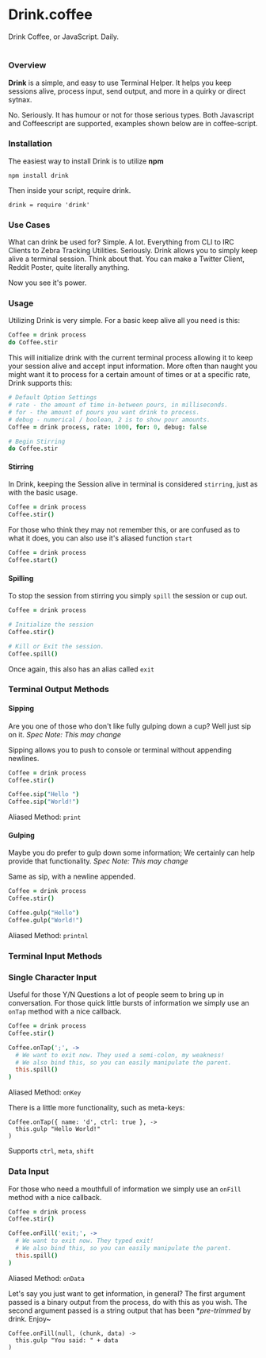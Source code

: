# Drink.coffee

Drink Coffee, or JavaScript. Daily.

#

### Overview

**Drink** is a simple, and easy to use Terminal Helper. It helps you keep sessions alive, process input, send output, and more in a quirky or direct sytnax.

No. Seriously. It has humour or not for those serious types. Both Javascript and Coffeescript are supported, examples shown below are in coffee-script.

### Installation

The easiest way to install Drink is to utilize **npm**

`npm install drink`

Then inside your script, require drink.

`drink = require 'drink'`

### Use Cases

What can drink be used for? Simple. A lot. Everything from CLI to IRC Clients to Zebra Tracking Utilities. Seriously.
Drink allows you to simply keep alive a terminal session. Think about that. You can make a Twitter Client, Reddit Poster, quite literally anything.

Now you see it's power.

### Usage

Utilizing Drink is very simple. For a basic keep alive all you need is this:

``` coffee
Coffee = drink process
do Coffee.stir
```

This will initialize drink with the current terminal process allowing it to keep your session alive and accept input information.
More often than naught you might want it to process for a certain amount of times or at a specific rate, Drink supports this:

``` coffee
# Default Option Settings
# rate - the amount of time in-between pours, in milliseconds.
# for - the amount of pours you want drink to process.
# debug - numerical / boolean, 2 is to show pour amounts.
Coffee = drink process, rate: 1000, for: 0, debug: false

# Begin Stirring
do Coffee.stir
```

#### Stirring

In Drink, keeping the Session alive in terminal is considered `stirring`, just as with the basic usage.

``` coffee
Coffee = drink process
Coffee.stir()
```

For those who think they may not remember this, or are confused as to what it does, you can also use it's aliased function `start`

``` coffee
Coffee = drink process
Coffee.start()
```

#### Spilling

To stop the session from stirring you simply `spill` the session or cup out.

``` coffee
Coffee = drink process

# Initialize the session
Coffee.stir()

# Kill or Exit the session.
Coffee.spill()
```

Once again, this also has an alias called `exit`

### Terminal Output Methods

#### Sipping

Are you one of those who don't like fully gulping down a cup? Well just sip on it. *Spec Note: This may change*

Sipping allows you to push to console or terminal without appending newlines.

``` coffee
Coffee = drink process
Coffee.stir()

Coffee.sip("Hello ")
Coffee.sip("World!")
```

Aliased Method: `print`

#### Gulping

Maybe you do prefer to gulp down some information; We certainly can help provide that functionality. *Spec Note: This may change*

Same as sip, with a newline appended.

``` coffee
Coffee = drink process
Coffee.stir()

Coffee.gulp("Hello")
Coffee.gulp("World!")
```

Aliased Method: `printnl`

### Terminal Input Methods

### Single Character Input

Useful for those Y/N Questions a lot of people seem to bring up in conversation. For those quick little bursts of information we simply use an `onTap` method with a nice callback.

``` coffee
Coffee = drink process
Coffee.stir()

Coffee.onTap(';', ->
  # We want to exit now. They used a semi-colon, my weakness!
  # We also bind this, so you can easily manipulate the parent.
  this.spill()
)
```

Aliased Method: `onKey`

There is a little more functionality, such as meta-keys:

```
Coffee.onTap({ name: 'd', ctrl: true }, ->
  this.gulp "Hello World!"
)
```

Supports `ctrl`, `meta`, `shift`

### Data Input

For those who need a mouthfull of information we simply use an `onFill` method with a nice callback.

``` coffee
Coffee = drink process
Coffee.stir()

Coffee.onFill('exit;', ->
  # We want to exit now. They typed exit!
  # We also bind this, so you can easily manipulate the parent.
  this.spill()
)
```

Aliased Method: `onData`

Let's say you just want to get information, in general?
The first argument passed is a binary output from the process, do with this as you wish.
The second argument passed is a string output that has been **pre-trimmed* by drink. Enjoy~

```
Coffee.onFill(null, (chunk, data) ->
  this.gulp "You said: " + data
)
```